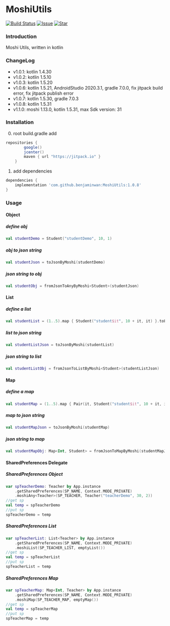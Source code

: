 # MoshiUtils
[![Build Status](https://jitpack.io/v/benjaminwan/MoshiUtils.svg)](https://jitpack.io/v/benjaminwan/MoshiUtils.svg)
[![Issue](https://img.shields.io/github/issues/benjaminwan/MoshiUtils.svg)](https://github.com/benjaminwan/MoshiUtils/issues)
[![Star](https://img.shields.io/github/stars/benjaminwan/MoshiUtils.svg)](https://github.com/benjaminwan/MoshiUtils)

### Introduction
Moshi Utils, written in kotlin

### ChangeLog
- v1.0.1: kotlin 1.4.30
- v1.0.2: kotlin 1.5.10
- v1.0.3: kotlin 1.5.20
- v1.0.6: kotlin 1.5.21, AndroidStudio 2020.3.1, gradle 7.0.0, fix jitpack build error, fix jitpack publish error
- v1.0.7: kotlin 1.5.30, gradle 7.0.3
- v1.0.8: kotlin 1.5.31
- v1.1.0: moshi 1.13.0, kotlin 1.5.31, max Sdk version: 31

### Installation
0. root build.gradle add
```groovy
repositories {
        google()
        jcenter()
        maven { url "https://jitpack.io" }
    }
```

1. add dependencies
```groovy
dependencies {
    implementation 'com.github.benjaminwan:MoshiUtils:1.0.8'
}
```

### Usage
#### Object
##### define obj
```kotlin
val studentDemo = Student("studentDemo", 10, 1)
```

##### obj to json string
```kotlin
val studentJson = toJsonByMoshi(studentDemo)
```

##### json string to obj
```kotlin
val studentObj = fromJsonToAnyByMoshi<Student>(studentJson)
```

#### List
##### define a list
```kotlin
val studentList = (1..5).map { Student("student$it", 10 + it, it) }.toList()
```

##### list to json string
```kotlin
val studentListJson = toJsonByMoshi(studentList)
```

##### json string to list
```kotlin
val studentListObj = fromJsonToListByMoshi<Student>(studentListJson)
```

#### Map
##### define a map
```kotlin
val studentMap = (1..5).map { Pair(it, Student("student$it", 10 + it, it)) }.toMap()
```

##### map to json string
```kotlin
val studentMapJson = toJsonByMoshi(studentMap)
```

##### json string to map
```kotlin
val studentMapObj: Map<Int, Student> = fromJsonToMapByMoshi(studentMapJson)
```

#### SharedPreferences Delegate

##### SharedPreferences Object
```kotlin
var spTeacherDemo: Teacher by App.instance
    .getSharedPreferences(SP_NAME, Context.MODE_PRIVATE)
    .moshiAny<Teacher>(SP_TEACHER, Teacher("teacherDemo", 30, 2))
//get sp
val temp = spTeacherDemo
//put sp
spTeacherDemo = temp
```

##### SharedPreferences List
```kotlin
var spTeacherList: List<Teacher> by App.instance
    .getSharedPreferences(SP_NAME, Context.MODE_PRIVATE)
    .moshiList(SP_TEACHER_LIST, emptyList())
//get sp
val temp = spTeacherList
//put sp
spTeacherList = temp
```

##### SharedPreferences Map
```kotlin
var spTeacherMap: Map<Int, Teacher> by App.instance
    .getSharedPreferences(SP_NAME, Context.MODE_PRIVATE)
    .moshiMap(SP_TEACHER_MAP, emptyMap())
//get sp
val temp = spTeacherMap
//put sp
spTeacherMap = temp
```